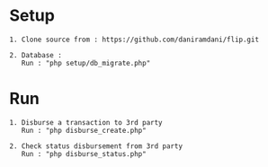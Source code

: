 # Setup
  	1. Clone source from : https://github.com/daniramdani/flip.git
  	
  	2. Database : 
  	   Run : "php setup/db_migrate.php"

# Run
	1. Disburse a transaction to 3rd party
	   Run : "php disburse_create.php"

	2. Check status disbursement from 3rd party
	   Run : "php disburse_status.php"

